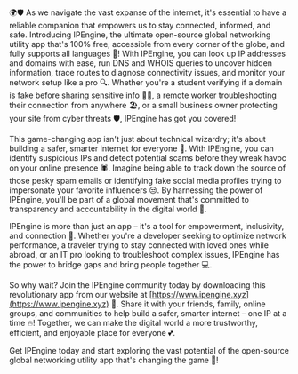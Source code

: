 🌍🛡️ As we navigate the vast expanse of the internet, it's essential to have a reliable companion that empowers us to stay connected, informed, and safe. Introducing IPEngine, the ultimate open-source global networking utility app that's 100% free, accessible from every corner of the globe, and fully supports all languages 📡! With IPEngine, you can look up IP addresses and domains with ease, run DNS and WHOIS queries to uncover hidden information, trace routes to diagnose connectivity issues, and monitor your network setup like a pro 🔍. Whether you're a student verifying if a domain is fake before sharing sensitive info 👩‍🎓, a remote worker troubleshooting their connection from anywhere 🏖️, or a small business owner protecting your site from cyber threats 🛡️, IPEngine has got you covered!

This game-changing app isn't just about technical wizardry; it's about building a safer, smarter internet for everyone 🚀. With IPEngine, you can identify suspicious IPs and detect potential scams before they wreak havoc on your online presence 🕷️. Imagine being able to track down the source of those pesky spam emails or identifying fake social media profiles trying to impersonate your favorite influencers 😒. By harnessing the power of IPEngine, you'll be part of a global movement that's committed to transparency and accountability in the digital world 💪.

IPEngine is more than just an app – it's a tool for empowerment, inclusivity, and connection 🌈. Whether you're a developer seeking to optimize network performance, a traveler trying to stay connected with loved ones while abroad, or an IT pro looking to troubleshoot complex issues, IPEngine has the power to bridge gaps and bring people together 💻.

So why wait? Join the IPEngine community today by downloading this revolutionary app from our website at [https://www.ipengine.xyz](https://www.ipengine.xyz) 📲. Share it with your friends, family, online groups, and communities to help build a safer, smarter internet – one IP at a time 🔥! Together, we can make the digital world a more trustworthy, efficient, and enjoyable place for everyone 💕.

Get IPEngine today and start exploring the vast potential of the open-source global networking utility app that's changing the game 🚀!
